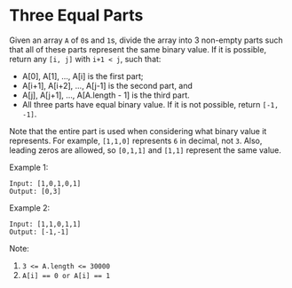 # Three Equal Parts

Given an array `A` of `0`s and `1`s, divide the array into 3 non-empty parts such that all of these parts represent the same binary value.
If it is possible, return any `[i, j]` with `i+1 < j`, such that:

- A[0], A[1], ..., A[i] is the first part;
- A[i+1], A[i+2], ..., A[j-1] is the second part, and
- A[j], A[j+1], ..., A[A.length - 1] is the third part.
- All three parts have equal binary value.
If it is not possible, return `[-1, -1]`.

Note that the entire part is used when considering what binary value it represents.  For example, `[1,1,0]` represents `6` in decimal, not `3`.  Also, leading zeros are allowed, so `[0,1,1]` and `[1,1]` represent the same value.

Example 1:
```
Input: [1,0,1,0,1]
Output: [0,3]
```
Example 2:
```
Input: [1,1,0,1,1]
Output: [-1,-1]
```
Note:

1. `3 <= A.length <= 30000`
2. `A[i] == 0 or A[i] == 1`